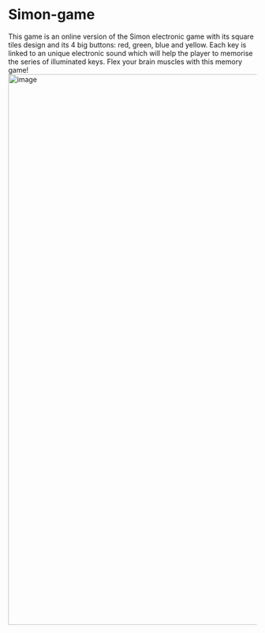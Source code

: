 # Simon-game
This game is an online version of the Simon electronic game with its square tiles design and its 4 big buttons: red, green, blue and yellow. Each key is linked to an unique electronic sound which will help the player to memorise the series of illuminated keys. Flex your brain muscles with this memory game!
<img width="1115" alt="image" src="https://github.com/vaibhav-oo7/simon-game/assets/97470918/704c4f8c-88fe-4fe8-8027-b646f12c4619">
